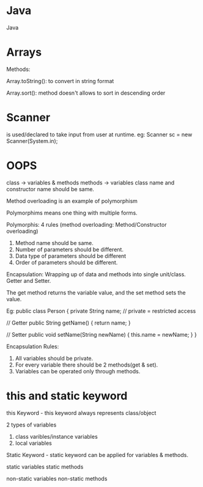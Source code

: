 # Java
Java

# Arrays

Methods:

Array.toString(): to convert in string format

Array.sort(): method doesn't allows to sort in descending order

# Scanner
is used/declared to take input from user at runtime.  eg: Scanner sc = new Scanner(System.in);

# OOPS
class -> variables & methods
methods -> variables
class name and constructor name should be same.

Method overloading is an example of polymorphism

Polymorphims means one thing with multiple forms.

Polymorphis: 4 rules (method overloading: Method/Constructor overloading)
1)	Method name should be same.
2)	Number of parameters should be different.
3)	Data type of parameters should be different
4)	Order of parameters should be different.


Encapsulation:
Wrapping up of data and methods into single unit/class. 
Getter and Setter.

The get method returns the variable value, and the set method sets the value.

Eg: 
public class Person {
  private String name; // private = restricted access

  // Getter
  public String getName() {
    return name;
  }

  // Setter
  public void setName(String newName) {
    this.name = newName;
  }
}

Encapsulation Rules:
1) All variables should be private.
2) For every variable there should be 2 methods(get & set).
3) Variables can be operated only through methods.

# this and static keyword
this Keyword - this keyword always represents class/object

2 types of variables
1) class varibles/instance variables
2) local variables

Static Keyword -  static keyword can be applied for variables & methods.

static variables
static methods

non-static variables
non-static methods





